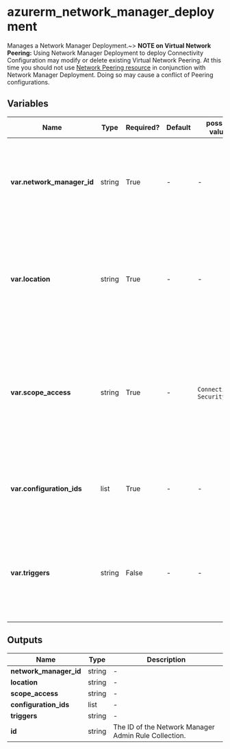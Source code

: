 # azurerm_network_manager_deployment

Manages a Network Manager Deployment.~> **NOTE on Virtual Network Peering:** Using Network Manager Deployment to deploy Connectivity Configuration may modify or delete existing Virtual Network Peering. At this time you should not use [Network Peering resource](https://registry.terraform.io/providers/hashicorp/azurerm/latest/docs/resources/virtual_network_peering) in conjunction with Network Manager Deployment. Doing so may cause a conflict of Peering configurations.

## Variables

| Name | Type | Required? | Default  | possible values | Description |
| ---- | ---- | --------- | -------- | ----------- | ----------- |
| **var.network_manager_id** | string | True | -  |  -  | Specifies the ID of the Network Manager. Changing this forces a new Network Manager Deployment to be created. | 
| **var.location** | string | True | -  |  -  | Specifies the location which the configurations will be deployed to. Changing this forces a new Network Manager Deployment to be created. | 
| **var.scope_access** | string | True | -  |  `Connectivity`, `SecurityAdmin`  | Specifies the configuration deployment type. Possible values are `Connectivity` and `SecurityAdmin`. Changing this forces a new Network Manager Deployment to be created. | 
| **var.configuration_ids** | list | True | -  |  -  | A list of Network Manager Configuration IDs which should be aligned with `scope_access`. | 
| **var.triggers** | string | False | -  |  -  | A mapping of key values pairs that can be used to keep the deployment up with the Network Manager configurations and rules. | 



## Outputs

| Name | Type | Description |
| ---- | ---- | --------- | 
| **network_manager_id** | string  | - | 
| **location** | string  | - | 
| **scope_access** | string  | - | 
| **configuration_ids** | list  | - | 
| **triggers** | string  | - | 
| **id** | string  | The ID of the Network Manager Admin Rule Collection. | 